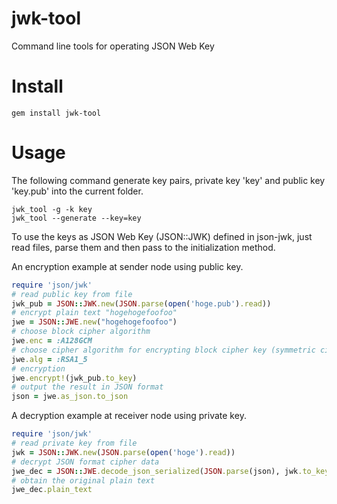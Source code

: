 # jwk-tool

Command line tools for operating JSON Web Key

# Install

    gem install jwk-tool

# Usage

The following command generate key pairs, private key 'key' and public key 'key.pub' into the current folder.

    jwk_tool -g -k key
    jwk_tool --generate --key=key

To use the keys as JSON Web Key (JSON::JWK) defined in json-jwk, just read files, parse them and then pass to the initialization method.

An encryption example at sender node using public key.

```ruby
require 'json/jwk'
# read public key from file
jwk_pub = JSON::JWK.new(JSON.parse(open('hoge.pub').read))
# encrypt plain text "hogehogefoofoo"
jwe = JSON::JWE.new("hogehogefoofoo")
# choose block cipher algorithm
jwe.enc = :A128GCM
# choose cipher algorithm for encrypting block cipher key (symmetric cipher key)
jwe.alg = :RSA1_5
# encryption
jwe.encrypt!(jwk_pub.to_key)
# output the result in JSON format
json = jwe.as_json.to_json
```

A decryption example at receiver node using private key.

```ruby
require 'json/jwk'
# read private key from file
jwk = JSON::JWK.new(JSON.parse(open('hoge').read))
# decrypt JSON format cipher data
jwe_dec = JSON::JWE.decode_json_serialized(JSON.parse(json), jwk.to_key)
# obtain the original plain text
jwe_dec.plain_text
```
